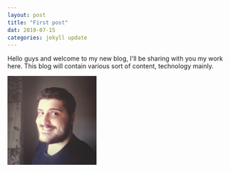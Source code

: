 ```yaml
---
layout: post
title: "First post"
dat: 2019-07-15
categories: jekyll update
---
```


Hello guys and welcome to my new blog, I'll be sharing with you my work here.
This blog will contain various sort of content, technology mainly.

![Me!](/asset/images/MySelf.jpeg)

